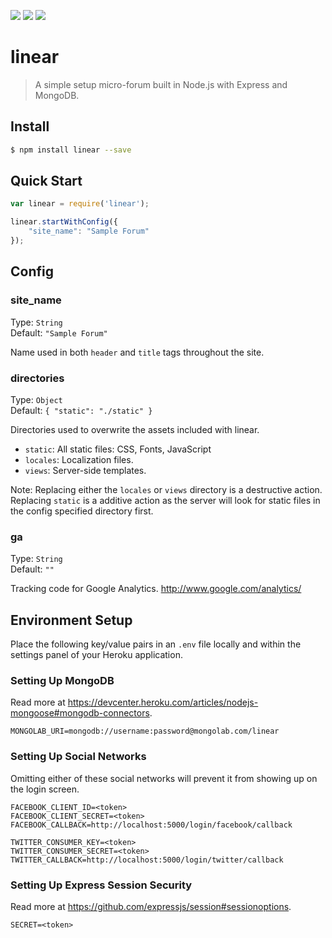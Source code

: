 [![](https://david-dm.org/trylinear/linear.svg?style=flat)](https://david-dm.org/trylinear/linear/)
[![](https://david-dm.org/trylinear/linear/dev-status.svg?style=flat)](https://david-dm.org/trylinear/linear/#info=devDependencies)
[![](http://img.shields.io/npm/v/linear.svg?style=flat)](https://www.npmjs.org/package/linear/)

# linear

> A simple setup micro-forum built in Node.js with Express and MongoDB.

## Install

```bash
$ npm install linear --save
```

## Quick Start

```javascript
var linear = require('linear');

linear.startWithConfig({
    "site_name": "Sample Forum"
});
```

## Config

### site_name

Type: `String`  
Default: `"Sample Forum"`

Name used in both `header` and `title` tags throughout the site.

### directories

Type: `Object`  
Default: `{ "static": "./static" }`

Directories used to overwrite the assets included with linear.

- `static`: All static files: CSS, Fonts, JavaScript
- `locales`: Localization files.
- `views`: Server-side templates.

Note: Replacing either the `locales` or `views` directory is a destructive action. Replacing `static` is a additive action as the server will look for static files in the config specified directory first.

### ga

Type: `String`  
Default: `""`

Tracking code for Google Analytics. <http://www.google.com/analytics/>

## Environment Setup

Place the following key/value pairs in an `.env` file locally and within the settings panel of your Heroku application.

### Setting Up MongoDB

Read more at <https://devcenter.heroku.com/articles/nodejs-mongoose#mongodb-connectors>.

```
MONGOLAB_URI=mongodb://username:password@mongolab.com/linear
```

### Setting Up Social Networks

Omitting either of these social networks will prevent it from showing up on the login screen.

```
FACEBOOK_CLIENT_ID=<token>
FACEBOOK_CLIENT_SECRET=<token>
FACEBOOK_CALLBACK=http://localhost:5000/login/facebook/callback

TWITTER_CONSUMER_KEY=<token>
TWITTER_CONSUMER_SECRET=<token>
TWITTER_CALLBACK=http://localhost:5000/login/twitter/callback
```

### Setting Up Express Session Security

Read more at <https://github.com/expressjs/session#sessionoptions>.

```
SECRET=<token>
```
